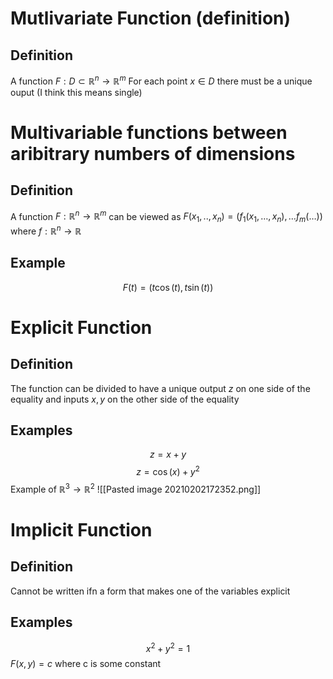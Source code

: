 # Mutlivariate Function (definition)
## Definition
A function $F:D \subset \mathbb{R}^{n} \rightarrow \mathbb{R}^{m}$
For each point $x \in D$ there must be a unique ouput (I think this means single)
# Multivariable functions between aribitrary numbers of dimensions
## Definition
A function $F: \mathbb{R}^{n} \rightarrow \mathbb{R}^{m}$ can be viewed as $F(x_{1},..,x_{n})=(f_{1}(x_1,\dots,x_{n}), \dots f_{m}(\dots))$ where $f:\mathbb{R}^{n} \rightarrow \mathbb{R}$

## Example
$$F(t)=(t\cos{(t)},t\sin{(t)})$$

# Explicit Function
## Definition
The function can be divided to have a unique output $z$ on one side of the equality and inputs $x,y$ on the other side of the equality

## Examples
$$z=x+y$$
$$z= \cos{(x)} + y^{2}$$
Example of $\mathbb{R}^{3} \rightarrow \mathbb{R}^{2}$
![[Pasted image 20210202172352.png]]


# Implicit Function
## Definition
Cannot be written ifn a form that makes one of the variables explicit

## Examples
$$x^{2}+y^{2}=1$$
$F(x,y)=c$ where c is some constant

